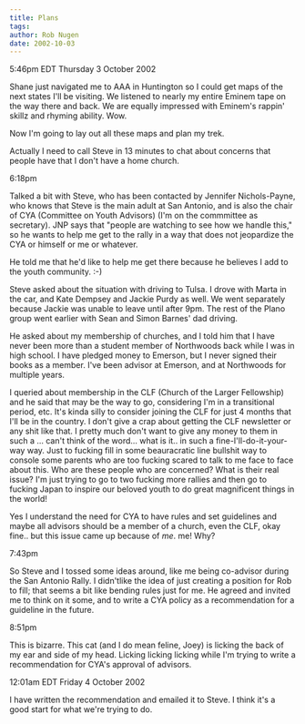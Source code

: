 ```yaml
---
title: Plans
tags: 
author: Rob Nugen
date: 2002-10-03
---
```


<p class=date>5:46pm EDT Thursday 3 October 2002</p>

<p>Shane just navigated me to AAA in Huntington so I could get maps of
the next states I'll be visiting.  We listened to nearly my entire
Eminem tape on the way there and back.  We are equally impressed with
Eminem's rappin' skillz and rhyming ability.  Wow.</p>

<p>Now I'm going to lay out all these maps and plan my trek.</p>

<p>Actually I need to call Steve in 13 minutes to chat about concerns
that people have that I don't have a home church.</p>

<p class=date>6:18pm</p>

<p>Talked a bit with Steve, who has been contacted by Jennifer
Nichols-Payne, who knows that Steve is the main adult at San Antonio,
and is also the chair of CYA (Committee on Youth Advisors) (I'm on the
commmittee as secretary).  JNP says that "people are watching to see
how we handle this," so he wants to help me get to the rally in a way
that does not jeopardize the CYA or himself or me or whatever.</p>

<p>He told me that he'd like to help me get there because he believes
I add to the youth community.  :-) </p>

<p>Steve asked about the situation with driving to Tulsa.  I drove
with Marta in the car, and Kate Dempsey and Jackie Purdy as well.  We
went separately because Jackie was unable to leave until after 9pm.
The rest of the Plano group went earlier with Sean and Simon Barnes'
dad driving.</p>

<p>He asked about my membership of churches, and I told him that I
have never been more than a student member of Northwoods back while I
was in high school.  I have pledged money to Emerson, but I never
signed their books as a member.  I've been advisor at Emerson, and at
Northwoods for multiple years.</p>

<p>I queried about membership in the CLF (Church of the Larger
Fellowship) and he said that may be the way to go, considering I'm in
a transitional period, etc.  It's kinda silly to consider joining the
CLF for just 4 months that I'll be in the country.  I don't give a
crap about getting the CLF newsletter or any shit like that.  I pretty
much don't want to give any money to them in such a ... can't think of
the word... what is it.. in such a fine-I'll-do-it-your-way way.  Just
to fucking fill in some beauracratic line bullshit way to console some
parents who are too fucking scared to talk to me face to face about
this.  Who are these people who are concerned?  What is their real
issue?  I'm just trying to go to two fucking more rallies and then go
to fucking Japan to inspire our beloved youth to do great magnificent
things in the world!</p>

<p>Yes I understand the need for CYA to have rules and set guidelines
and maybe all advisors should be a member of a church, even the CLF,
okay fine.. but this issue came up because of <em>me</em>.  me!
Why?</p>

<p class=date>7:43pm</p>

<p>So Steve and I tossed some ideas around, like me being co-advisor
during the San Antonio Rally.  I didn'tlike the idea of just creating
a position for Rob to fill; that seems a bit like bending rules just
for me.  He agreed and invited me to think on it some, and to write a
CYA policy as a recommendation for a guideline in the future.</p>

<p class=date>8:51pm</p>

<p>This is bizarre.  This cat (and I do mean feline, Joey) is licking
the back of my ear and side of my head.  Licking licking licking while
I'm trying to write a recommendation for CYA's approval of
advisors.</p>

<p class=date>12:01am EDT Friday 4 October 2002</p>

<p>I have written the recommendation and emailed it to Steve.  I think
it's a good start for what we're trying to do.</p>

